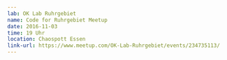 ```yaml
---
lab: OK Lab Ruhrgebiet
name: Code for Ruhrgebiet Meetup
date: 2016-11-03
time: 19 Uhr
location: Chaospott Essen
link-url: https://www.meetup.com/OK-Lab-Ruhrgebiet/events/234735113/
---
```

